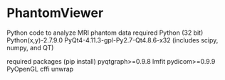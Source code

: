 # PhantomViewer
Python code to analyze MRI phantom data
required Python (32 bit)
  Python(x,y)-2.7.9.0
  PyQt4-4.11.3-gpl-Py2.7-Qt4.8.6-x32		(includes scipy, numpy, and QT)

required packages (pip install)
	pyqtgraph>=0.9.8
	lmfit
	pydicom>=0.9.9
	PyOpenGL
	cffi
	unwrap
  
